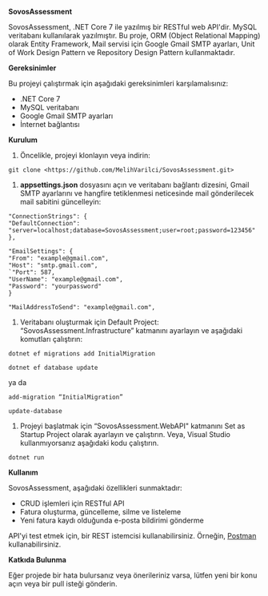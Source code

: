 **SovosAssessment**

SovosAssessment, .NET Core 7 ile yazılmış bir RESTful web API'dir. MySQL veritabanı kullanılarak yazılmıştır. Bu proje, ORM (Object Relational Mapping) olarak Entity Framework, Mail servisi için Google Gmail SMTP ayarları, Unit of Work Design Pattern ve Repository Design Pattern kullanmaktadır.

**Gereksinimler**

Bu projeyi çalıştırmak için aşağıdaki gereksinimleri karşılamalısınız:

- .NET Core 7
- MySQL veritabanı
- Google Gmail SMTP ayarları
- İnternet bağlantısı

**Kurulum**

1. Öncelikle, projeyi klonlayın veya indirin:

```
git clone <https://github.com/MelihVarilci/SovosAssessment.git>
```

1. **appsettings.json** dosyasını açın ve veritabanı bağlantı dizesini, Gmail SMTP ayarlarını ve hangfire tetiklenmesi neticesinde mail gönderilecek mail sabitini güncelleyin:

```
"ConnectionStrings": {
"DefaultConnection": "server=localhost;database=SovosAssessment;user=root;password=123456"
},
```

```
"EmailSettings": {
"From": "example@gmail.com",
"Host": "smtp.gmail.com",
`"Port": 587,
"UserName": "example@gmail.com",
"Password": "yourpassword"
}
```

```
"MailAddressToSend": "example@gmail.com",
```

1. Veritabanı oluşturmak için Default Project: “SovosAssessment.Infrastructure” katmanını ayarlayın ve aşağıdaki komutları çalıştırın:

```
dotnet ef migrations add InitialMigration

dotnet ef database update
```
ya da
```
add-migration “InitialMigration”

update-database
```

1. Projeyi başlatmak için “SovosAssessment.WebAPI" katmanını Set as Startup Project olarak ayarlayın ve çalıştırın. Veya, Visual Studio kullanmıyorsanız aşağıdaki kodu çalıştırın.

```
dotnet run
```

**Kullanım**

SovosAssessment, aşağıdaki özellikleri sunmaktadır:

- CRUD işlemleri için RESTful API
- Fatura oluşturma, güncelleme, silme ve listeleme
- Yeni fatura kaydı olduğunda e-posta bildirimi gönderme

API'yi test etmek için, bir REST istemcisi kullanabilirsiniz. Örneğin, [Postman](https://www.postman.com/) kullanabilirsiniz.

**Katkıda Bulunma**

Eğer projede bir hata bulursanız veya önerileriniz varsa, lütfen yeni bir konu açın veya bir pull isteği gönderin.

